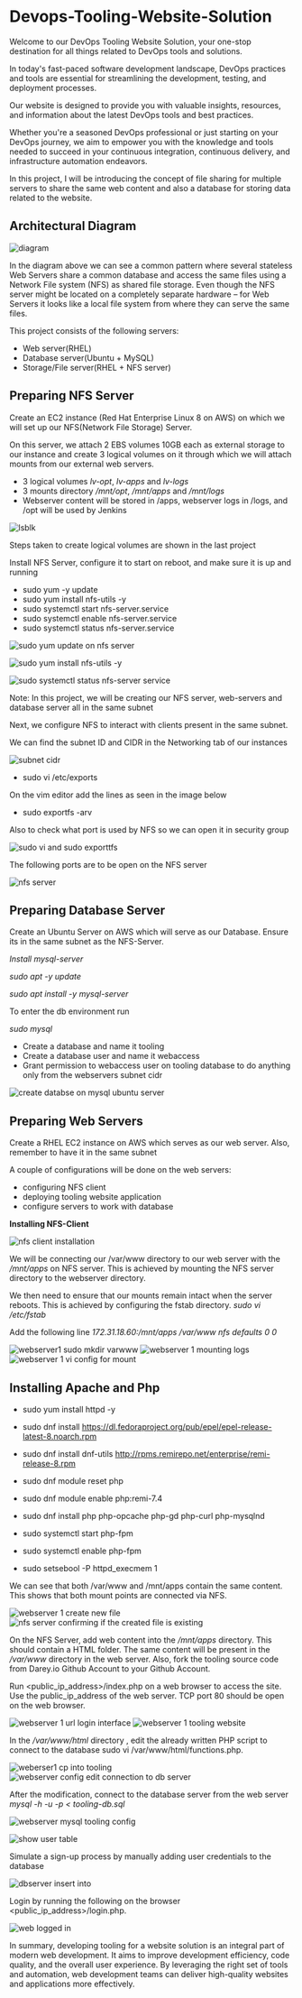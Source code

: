 # Devops-Tooling-Website-Solution

Welcome to our DevOps Tooling Website Solution, your one-stop destination for all things related to DevOps tools and solutions. 

In today's fast-paced software development landscape, DevOps practices and tools are essential for streamlining the development, testing, and deployment processes. 

Our website is designed to provide you with valuable insights, resources, and information about the latest DevOps tools and best practices. 

Whether you're a seasoned DevOps professional or just starting on your DevOps journey, we aim to empower you with the knowledge and tools needed to succeed in your continuous integration, continuous delivery, and infrastructure automation endeavors. 

In this project, I will be introducing the concept of file sharing for multiple servers to share the same web content and also a database for storing data related to the website.

## Architectural Diagram

![diagram](https://github.com/Ukdav/Developing-Tooling-Website-Solution/assets/139593350/98bdb2c6-ad05-408a-b565-785e8da43eaf)

In the diagram above we can see a common pattern where several stateless Web Servers share a common database and access the same files using a Network File system (NFS) as shared file storage. Even though the NFS server might be located on a completely separate hardware – for Web Servers it looks like a local file system from where they can serve the same files.

This project consists of the following servers:

* Web server(RHEL)
* Database server(Ubuntu + MySQL)
* Storage/File server(RHEL + NFS server)

## Preparing NFS Server

Create an EC2 instance (Red Hat Enterprise Linux 8 on AWS) on which we will set up our NFS(Network File Storage) Server.

On this server, we attach 2 EBS volumes 10GB each as external storage to our instance and create 3 logical volumes on it through which we will attach mounts from our external web servers.

* 3 logical volumes *lv-opt*, *lv-apps* and *lv-logs*
* 3 mounts directory */mnt/opt*, */mnt/apps* and */mnt/logs*
* Webserver content will be stored in /apps, webserver logs in /logs, and /opt will be used by Jenkins

![lsblk](https://github.com/Ukdav/Developing-Tooling-Website-Solution/assets/139593350/fc7aa4c9-289f-44b8-abc7-956f87988219)

Steps taken to create logical volumes are shown in the last project

Install NFS Server, configure it to start on reboot, and make sure it is up and running

* sudo yum -y update
* sudo yum install nfs-utils -y
* sudo systemctl start nfs-server.service
* sudo systemctl enable nfs-server.service
* sudo systemctl status nfs-server.service

![sudo yum update on nfs server](https://github.com/Ukdav/Developing-Tooling-Website-Solution/assets/139593350/318adcf9-e6cc-4520-a5b7-3dcea8fbbba9)

![sudo yum install nfs-utils -y](https://github.com/Ukdav/Developing-Tooling-Website-Solution/assets/139593350/1158b085-ee38-4140-81d4-6201770ef535)

![sudo systemctl status nfs-server service](https://github.com/Ukdav/Developing-Tooling-Website-Solution/assets/139593350/888b707d-7252-468e-adb1-197f88bb0e3a)

Note: In this project, we will be creating our NFS server, web-servers and database server all in the same subnet

Next, we configure NFS to interact with clients present in the same subnet.

We can find the subnet ID and CIDR in the Networking tab of our instances

![subnet cidr](https://github.com/Ukdav/Developing-Tooling-Website-Solution/assets/139593350/beaa9bc6-6259-4b81-8d01-1299e6f3612e)

* sudo vi /etc/exports

On the vim editor add the lines as seen in the image below

* sudo exportfs -arv

Also to check what port is used by NFS so we can open it in security group

![sudo vi and sudo exporttfs](https://github.com/Ukdav/Developing-Tooling-Website-Solution/assets/139593350/b4d28001-1e58-42f8-8c8f-839f6b1df3ec)

The following ports are to be open on the NFS server

![nfs server](https://github.com/Ukdav/Developing-Tooling-Website-Solution/assets/139593350/7d43a36a-5eb2-43c0-85db-8659e72427e7)

## Preparing Database Server

Create an Ubuntu Server on AWS which will serve as our Database. Ensure its in the same subnet as the NFS-Server.

*Install mysql-server*

*sudo apt -y update*

*sudo apt install -y mysql-server*

To enter the db environment run

*sudo mysql*

* Create a database and name it tooling
* Create a database user and name it webaccess
* Grant permission to webaccess user on tooling database to do anything only from the webservers subnet cidr

![create databse on mysql ubuntu server](https://github.com/Ukdav/Developing-Tooling-Website-Solution/assets/139593350/9963b98b-3898-4b6b-87ee-2ce470120646)

## Preparing Web Servers

Create a RHEL EC2 instance on AWS which serves as our web server. Also, remember to have it in the same subnet

A couple of configurations will be done on the web servers:

* configuring NFS client
* deploying tooling website application
* configure servers to work with database
  
**Installing NFS-Client**

![nfs client installation](https://github.com/Ukdav/Developing-Tooling-Website-Solution/assets/139593350/e2be46fc-65c1-4bde-aeda-5c5f7ad9fa4d)

We will be connecting our /var/www directory to our web server with the */mnt/apps* on NFS server. This is achieved by mounting the NFS server directory to the webserver directory.

We then need to ensure that our mounts remain intact when the server reboots. This is achieved by configuring the fstab directory.
*sudo vi /etc/fstab*

Add the following line *172.31.18.60:/mnt/apps /var/www nfs defaults 0 0*

![webserver1 sudo mkdir varwww](https://github.com/Ukdav/Developing-Tooling-Website-Solution/assets/139593350/91602781-0b1a-4cf4-a3e2-d27112af1b81)
![webserver 1 mounting logs](https://github.com/Ukdav/Developing-Tooling-Website-Solution/assets/139593350/56c990fa-8bbb-48ca-8c1e-c86bd9cc0988)
![webserver  1 vi config for mount](https://github.com/Ukdav/Developing-Tooling-Website-Solution/assets/139593350/55105d14-1ef2-4b8d-80f6-25a146edc2d9)

## Installing Apache and Php

* sudo yum install httpd -y

* sudo dnf install https://dl.fedoraproject.org/pub/epel/epel-release-latest-8.noarch.rpm

* sudo dnf install dnf-utils http://rpms.remirepo.net/enterprise/remi-release-8.rpm

* sudo dnf module reset php

* sudo dnf module enable php:remi-7.4

* sudo dnf install php php-opcache php-gd php-curl php-mysqlnd

* sudo systemctl start php-fpm

* sudo systemctl enable php-fpm

* sudo setsebool -P httpd_execmem 1

We can see that both /var/www and /mnt/apps contain the same content. This shows that both mount points are connected via NFS.

![webserver 1 create new file](https://github.com/Ukdav/Developing-Tooling-Website-Solution/assets/139593350/b7696cf1-bba8-4885-bce1-677477e6abe8)
![nfs server confirming if the created file is existing](https://github.com/Ukdav/Developing-Tooling-Website-Solution/assets/139593350/1f2ebb69-866d-43c4-a3fe-5187bff12fc2)

On the NFS Server, add web content into the */mnt/apps* directory. This should contain a HTML folder. The same content will be present in the */var/www* directory in the web server. Also, fork the tooling source code from Darey.io Github Account to your Github Account.

Run <public_ip_address>/index.php on a web browser to access the site. Use the public_ip_address of the web server. TCP port 80 should be open on the web browser.

![webserver 1 url login interface](https://github.com/Ukdav/Developing-Tooling-Website-Solution/assets/139593350/ef119d31-beda-4f30-9d70-c6341cb5ca88)
![webserver 1 tooling website](https://github.com/Ukdav/Developing-Tooling-Website-Solution/assets/139593350/c33e15a7-f970-4e56-b10c-ae6d71e82980)

In the */var/www/html* directory , edit the already written PHP script to connect to the database sudo vi /var/www/html/functions.php.

![weberser1 cp into tooling](https://github.com/Ukdav/Developing-Tooling-Website-Solution/assets/139593350/64280946-ec21-4ec9-b2bc-edd1e1cede64)
![webserver config edit connection to db server](https://github.com/Ukdav/Developing-Tooling-Website-Solution/assets/139593350/47fe1e3c-c020-4fbf-bc20-f2ca5b7654d4)

After the modification, connect to the database server from the web server *mysql -h <databse-private-ip> -u <db-username> -p <db-pasword> < tooling-db.sql*

![webserver mysql tooling config](https://github.com/Ukdav/Developing-Tooling-Website-Solution/assets/139593350/da5ad768-a1b2-42d2-a221-365755ff9366)

![show user table](https://github.com/Ukdav/Developing-Tooling-Website-Solution/assets/139593350/5e2ed6e7-d3d4-4916-a2e7-20c4b17615ed)

Simulate a sign-up process by manually adding user credentials to the database

![dbserver insert into](https://github.com/Ukdav/Developing-Tooling-Website-Solution/assets/139593350/10033db4-5fc4-4112-871e-9fcc2c4f57b8)

Login by running the following on the browser <public_ip_address>/login.php.

![web logged in](https://github.com/Ukdav/Developing-Tooling-Website-Solution/assets/139593350/9db1059f-2ce5-4c36-be3c-f27ea7de2784)

In summary, developing tooling for a website solution is an integral part of modern web development. It aims to improve development efficiency, code quality, and the overall user experience. By leveraging the right set of tools and automation, web development teams can deliver high-quality websites and applications more effectively.

















































